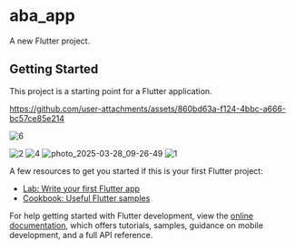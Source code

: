 # aba_app

A new Flutter project.

## Getting Started

This project is a starting point for a Flutter application.



https://github.com/user-attachments/assets/860bd63a-f124-4bbc-a666-bc57ce85e214



![6](https://github.com/user-attachments/assets/7b02b6a9-a00d-4733-8517-b2922a7fb8f6)

![2](https://github.com/user-attachments/assets/0a90d8a4-dcd2-464c-b2a0-eb4c43bc4a20)
![4](https://github.com/user-attachments/assets/50f6956e-5280-4f78-9f26-8b09bc4cb68d)
![photo_2025-03-28_09-26-49](https://github.com/user-attachments/assets/853ba106-7874-46f9-953e-30c465f758a7)
![1](https://github.com/user-attachments/assets/07ccc4b7-1972-4e11-9554-48b586cd4ead)

A few resources to get you started if this is your first Flutter project:

- [Lab: Write your first Flutter app](https://docs.flutter.dev/get-started/codelab)
- [Cookbook: Useful Flutter samples](https://docs.flutter.dev/cookbook)

For help getting started with Flutter development, view the
[online documentation](https://docs.flutter.dev/), which offers tutorials,
samples, guidance on mobile development, and a full API reference.
